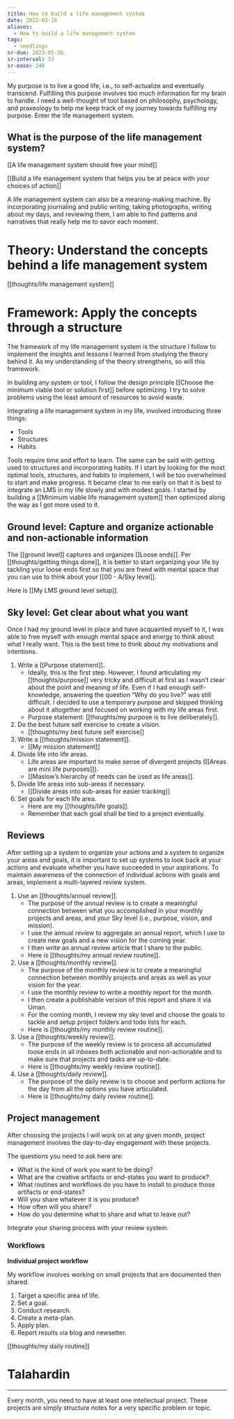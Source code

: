 ```yaml
---
title: How to build a life management system
date: 2022-03-16
aliases:
  - How to build a life management system
tags:
  - seedlings
sr-due: 2023-05-26
sr-interval: 33
sr-ease: 248
---
```

My purpose is to live a good life, i.e., to self-actualize and eventually transcend. Fulfilling this purpose involves too much information for my brain to handle. I need a well-thought of tool based on philosophy, psychology, and praxeology to help me keep track of my journey towards fulfilling my purpose. Enter the life management system.

## What is the purpose of the life management system?

[[A life management system should free your mind]]

[[Build a life management system that helps you be at peace with your choices of action]]

A life management system can also be a meaning-making machine. By incorporating journaling and public writing, taking photographs, writing about my days, and reviewing them, I am able to find patterns and narratives that really help me to savor each moment.

# Theory: Understand the concepts behind a life management system

[[thoughts/life management system]]

# Framework: Apply the concepts through a structure

The framework of my life management system is the structure I follow to implement the insights and lessons I learned from studying the theory behind it. As my understanding of the theory strengthens, so will this framework.

In building any system or tool, I follow the design principle [[Choose the minimum viable tool or solution first]] before optimizing. I try to solve problems using the least amount of resources to avoid waste.

Integrating a life management system in my life, involved introducing three things:

- Tools
- Structures
- Habits

Tools require time and effort to learn. The same can be said with getting used to structures and incorporating habits. If I start by looking for the most optimal tools, structures, and habits to implement, I will be too overwhelmed to start and make progress. It became clear to me early on that it is best to integrate an LMS in my life slowly and with modest goals. I started by building a [[Minimum viable life management system]] then optimized along the way as I got more used to it.

## Ground level: Capture and organize actionable and non-actionable information

The [[ground level]] captures and organizes [[Loose ends]]. Per [[thoughts/getting things done]], it is better to start organizing your life by tackling your loose ends first so that you are freed with mental space that you can use to think about your [[00 - A/Sky level]].

Here is [[My LMS ground level setup]].

## Sky level: Get clear about what you want

Once I had my ground level in place and have acquainted myself to it, I was able to free myself with enough mental space and energy to think about what I really want. This is the best time to think about my motivations and intentions.

1. Write a [[Purpose statement]].
   - Ideally, this is the first step. However, I found articulating my [[thoughts/purpose]] very tricky and difficult at first as I wasn’t clear about the point and meaning of life. Even if I had enough self-knowledge, answering the question “Why do you live?” was still difficult. I decided to use a temporary purpose and skipped thinking about it altogether and focused on working with my life areas first.
   - Purpose statement: [[thoughts/my purpose is to live deliberately]].
1. Do the best future self exercise to create a vision.
   - [[thoughts/my best future self exercise]]
1. Write a [[thoughts/mission statement]].
   - [[My mission statement]]
1. Divide life into life areas.
   - Life areas are important to make sense of divergent projects ([[Areas are mini life purposes]]).
   - [[Maslow’s hierarchy of needs can be used as life areas]].
1. Divide life areas into sub-areas if necessary.
   - [[Divide areas into sub-areas for easier tracking]]
1. Set goals for each life area.
   - Here are my [[thoughts/life goals]].
   - Remember that each goal shall be tied to a project eventually.

## Reviews

After setting up a system to organize your actions and a system to organize your areas and goals, it is important to set up systems to look back at your actions and evaluate whether you have succeeded in your aspirations. To maintain awareness of the connection of individual actions with goals and areas, implement a multi-layered review system.

1. Use an [[thoughts/annual review]].
   - The purpose of the annual review is to create a meaningful connection between what you accomplished in your monthly projects and areas, and your Sky level (i.e., purpose, vision, and mission).
   - I use the annual review to aggregate an annual report, which I use to create new goals and a new vision for the coming year.
   - I then write an annual review article that I share to the public.
   - Here is [[thoughts/my annual review routine]].
1. Use a [[thoughts/monthly review]].
   - The purpose of the monthly review is to create a meaningful connection between monthly projects and areas as well as your vision for the year.
   - I use the monthly review to write a monthly report for the month.
   - I then create a publishable version of this report and share it via Uman.
   - For the coming month, I review my sky level and choose the goals to tackle and setup project folders and todo lists for each.
   - Here is [[thoughts/my monthly review routine]].
1. Use a [[thoughts/weekly review]].
   - The purpose of the weekly review is to process all accumulated loose ends in all inboxes both actionable and non-actionable and to make sure that projects and tasks are up-to-date.
   - Here is [[thoughts/my weekly review routine]].
1. Use a [[thoughts/daily review]].
   - The purpose of the daily review is to choose and perform actions  for the day from all the options you have articulated.
   - Here is [[thoughts/my daily review routine]].

## Project management

After choosing the projects I will work on at any given month, project management involves the day-to-day engagement with these projects.

The questions you need to ask here are:

- What is the kind of work you want to be doing?
- What are the creative artifacts or end-states you want to produce?
- What routines and workflows do you have to install to produce those artifacts or end-states?
- Will you share whatever it is you produce?
- How often will you share?
- How do you determine what to share and what to leave out?

Integrate your sharing process with your review system.

### Workflows

**Individual project workflow**

My workflow involves working on small projects that are documented then shared.

1. Target a specific area of life.
2. Set a goal.
3. Conduct research.
4. Create a meta-plan.
5. Apply plan.
6. Report results via blog and newsetter.

[[thoughts/my daily routine]]

# Talahardin

***

Every month, you need to have at least one intellectual project. These projects are simply structure notes for a very specific problem or topic.
